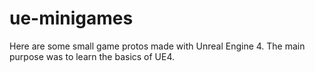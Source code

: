 # ue-minigames

Here are some small game protos made with Unreal Engine 4. The main purpose was to learn the basics of UE4.